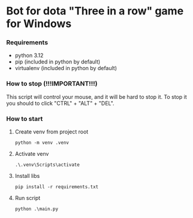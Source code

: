 # Bot for dota "Three in a row" game for Windows

### Requirements
* python 3.12
* pip (included in python by default)
* virtualenv (included in python by default)

### How to stop (!!!IMPORTANT!!!)
   This script will control your mouse, and it will be hard to stop it.
   To stop it you should to click "CTRL" + "ALT" + "DEL".

### How to start
1. Create venv from project root
    ``` shell
    python -m venv .venv
    ```

2. Activate venv
    ``` shell
    .\.venv\Scripts\activate
    ```

3. Install libs
    ``` shell
    pip install -r requirements.txt
    ```

4. Run script
   ```shell
   python .\main.py
   ```
